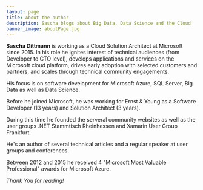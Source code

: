 ```yaml
---
layout: page
title: About the author
description: Sascha blogs about Big Data, Data Science and the Cloud
banner_image: aboutPage.jpg
---
```


**Sascha Dittmann** is working as a Cloud Solution Architect at Microsoft since 2015.
In his role he ignites interest of technical audiences (from Developer to CTO level), develops applications and services on the Microsoft cloud platform, drives early adoption with selected customers and partners, and scales through technical community engagements.

His focus is on software development for Microsoft Azure, SQL Server, Big Data as well as Data Science.

Before he joined Microsoft, he was working for Ernst & Young as a Software Developer (13 years) and Solution Architect (3 years).

During this time he founded the serveral community websites as well as the user groups .NET Stammtisch Rheinhessen and Xamarin User Group Frankfurt.

He's an author of several technical articles and a regular speaker at user groups and conferences.

Between 2012 and 2015 he received 4 "Microsoft Most Valuable Professional" awards for Microsoft Azure.

*Thank You for reading!*
